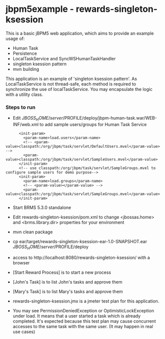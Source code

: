 jbpm5example - rewards-singleton-ksession
============

This is a basic jBPM5 web application, which aims to provide an example usage of:
- Human Task
- Persistence
- LocalTaskService and SyncWSHumanTaskHandler
- singleton ksession pattern
- mvn building

This application is an example of 'singleton ksession pattern'. As LocalTaskService is not thread-safe, each method is required to synchronize the use of localTaskService. You may encapsulate the logic with a utility class.

### Steps to run
- Edit $JBOSS_HOME/server/$PROFILE/deploy/jbpm-human-task.war/WEB-INF/web.xml to add sample users/groups for Human Task Service

```
      <init-param>
        <param-name>load.users</param-name>
        <!-- <param-value>classpath:/org/jbpm/task/servlet/DefaultUsers.mvel</param-value> -->
        <param-value>classpath:/org/jbpm/task/servlet/SampleUsers.mvel</param-value>
      </init-param>
      <!-- use classpath:/org/jbpm/task/servlet/SampleGroups.mvel to configure sample users for demo purpose-->
      <init-param>
        <param-name>load.groups</param-name>
        <!-- <param-value></param-value> -->
        <param-value>classpath:/org/jbpm/task/servlet/SampleGroups.mvel</param-value>
      </init-param>
```

- Start BRMS 5.3.0 standalone
- Edit rewards-singleton-ksession/pom.xml to change <jbossas.home> and <brms.library.dir> properties for your environment
- mvn clean package
- cp ear/target/rewards-singleton-ksession-ear-1.0-SNAPSHOT.ear $JBOSS_HOME/server/$PROFILE/deploy
- access to http://localhost:8080/rewards-singleton-ksession/ with a browser
 - [Start Reward Process] is to start a new process
 - [John's Task] is to list John's tasks and approve them
 - [Mary's Task] is to list Mary's tasks and approve them
 
- rewards-singleton-ksession.jmx is a jmeter test plan for this application.
 - You may see PermissionDeniedException or OptimisticLockException under load. It means that a user started a task which is already completed. It's expected because this test plan may cause concurrent accesses to the same task with the same user. (It may happen in real use cases)
